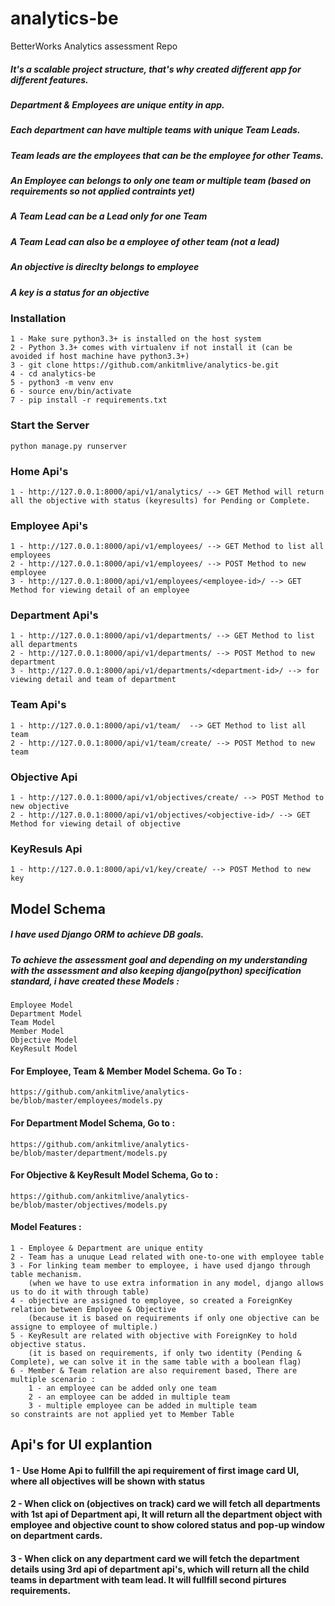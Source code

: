 # analytics-be
BetterWorks Analytics assessment Repo

##### It's a scalable project structure, that's why created different app for different features.
##### Department & Employees are unique entity in app.
##### Each department can have multiple teams with unique Team Leads.
##### Team leads are the employees that can be the employee for other Teams.
##### An Employee can belongs to only one team or multiple team (based on requirements so not applied contraints yet)
##### A Team Lead can be a Lead only for one Team
##### A Team Lead can also be a employee of other team (not a lead)
##### An objective is direclty belongs to employee
##### A key is a status for an objective

### Installation 

    1 - Make sure python3.3+ is installed on the host system
    2 - Python 3.3+ comes with virtualenv if not install it (can be avoided if host machine have python3.3+)
    3 - git clone https://github.com/ankitmlive/analytics-be.git
    4 - cd analytics-be
    5 - python3 -m venv env
    6 - source env/bin/activate
    7 - pip install -r requirements.txt

### Start the Server
    python manage.py runserver

### Home Api's
    1 - http://127.0.0.1:8000/api/v1/analytics/ --> GET Method will return all the objective with status (keyresults) for Pending or Complete.

### Employee Api's
    1 - http://127.0.0.1:8000/api/v1/employees/ --> GET Method to list all employees
    2 - http://127.0.0.1:8000/api/v1/employees/ --> POST Method to new employee
    3 - http://127.0.0.1:8000/api/v1/employees/<employee-id>/ --> GET Method for viewing detail of an employee 

### Department Api's
    1 - http://127.0.0.1:8000/api/v1/departments/ --> GET Method to list all departments
    2 - http://127.0.0.1:8000/api/v1/departments/ --> POST Method to new department
    3 - http://127.0.0.1:8000/api/v1/departments/<department-id>/ --> for viewing detail and team of department

### Team Api's
    1 - http://127.0.0.1:8000/api/v1/team/  --> GET Method to list all team
    2 - http://127.0.0.1:8000/api/v1/team/create/ --> POST Method to new team

### Objective Api
    1 - http://127.0.0.1:8000/api/v1/objectives/create/ --> POST Method to new objective
    2 - http://127.0.0.1:8000/api/v1/objectives/<objective-id>/ --> GET Method for viewing detail of objective

### KeyResuls Api
    1 - http://127.0.0.1:8000/api/v1/key/create/ --> POST Method to new key

## Model Schema
##### I have used Django ORM to achieve DB goals.
##### To achieve the assessment goal and depending on my understanding with the assessment and also keeping django(python) specification standard, i have created these Models :
    Employee Model
    Department Model
    Team Model
    Member Model
    Objective Model
    KeyResult Model
#### For Employee, Team & Member Model Schema. Go To :
    https://github.com/ankitmlive/analytics-be/blob/master/employees/models.py
#### For Department Model Schema, Go to :
    https://github.com/ankitmlive/analytics-be/blob/master/department/models.py
#### For Objective & KeyResult Model Schema, Go to :
    https://github.com/ankitmlive/analytics-be/blob/master/objectives/models.py

#### Model Features :
    1 - Employee & Department are unique entity
    2 - Team has a unuque Lead related with one-to-one with employee table
    3 - For linking team member to employee, i have used django through table mechanism.
        (when we have to use extra information in any model, django allows us to do it with through table)
    4 - objective are assigned to employee, so created a ForeignKey relation between Employee & Objective 
        (because it is based on requirements if only one objective can be assigne to employee of multiple.)
    5 - KeyResult are related with objective with ForeignKey to hold objective status.
        (it is based on requirements, if only two identity (Pending & Complete), we can solve it in the same table with a boolean flag)
    6 - Member & Team relation are also requirement based, There are multiple scenario :
        1 - an employee can be added only one team
        2 - an employee can be added in multiple team
        3 - multiple employee can be added in multiple team
    so constraints are not applied yet to Member Table

## Api's for UI explantion

#### 1 - Use Home Api to fullfill the api requirement of first image card UI, where all objectives will be shown with status
#### 2 - When click on (objectives on track) card we will fetch all departments with 1st api of Department api, It will return all the department object with employee and objective count to show colored status and pop-up window on department cards.
#### 3 - When click on any department card we will fetch the department details using 3rd api of department api's, which will return all the child   teams in department with team lead. It will fullfill second pirtures requirements.


